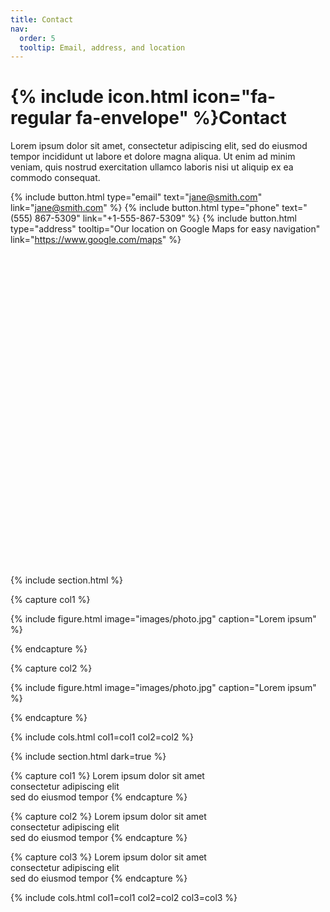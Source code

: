 ```yaml
---
title: Contact
nav:
  order: 5
  tooltip: Email, address, and location
---
```


# {% include icon.html icon="fa-regular fa-envelope" %}Contact

Lorem ipsum dolor sit amet, consectetur adipiscing elit, sed do eiusmod tempor
incididunt ut labore et dolore magna aliqua. Ut enim ad minim veniam, quis
nostrud exercitation ullamco laboris nisi ut aliquip ex ea commodo consequat.

{%
  include button.html
  type="email"
  text="jane@smith.com"
  link="jane@smith.com"
%}
{%
  include button.html
  type="phone"
  text="(555) 867-5309"
  link="+1-555-867-5309"
%}
{%
  include button.html
  type="address"
  tooltip="Our location on Google Maps for easy navigation"
  link="https://www.google.com/maps"
%}

<link rel="stylesheet" href="https://unpkg.com/leaflet/dist/leaflet.css" />
<script src="https://unpkg.com/leaflet/dist/leaflet.js"></script>

<div id="map" style="height: 500px;"></div>

<script>
  var map = L.map('map').setView([30.7495247, 103.9220401], 17);

  L.tileLayer('https://{s}.tile.openstreetmap.org/{z}/{x}/{y}.png', {
    attribution: '&copy; OpenStreetMap contributors'
  }).addTo(map);

  L.marker([30.7495247, 103.9220401])
    .addTo(map)
    .bindPopup("集成电路科学与工程学院")
    .openPopup();
</script>

{% include section.html %}

{% capture col1 %}

{%
  include figure.html
  image="images/photo.jpg"
  caption="Lorem ipsum"
%}

{% endcapture %}

{% capture col2 %}

{%
  include figure.html
  image="images/photo.jpg"
  caption="Lorem ipsum"
%}

{% endcapture %}

{% include cols.html col1=col1 col2=col2 %}

{% include section.html dark=true %}

{% capture col1 %}
Lorem ipsum dolor sit amet  
consectetur adipiscing elit  
sed do eiusmod tempor
{% endcapture %}

{% capture col2 %}
Lorem ipsum dolor sit amet  
consectetur adipiscing elit  
sed do eiusmod tempor
{% endcapture %}

{% capture col3 %}
Lorem ipsum dolor sit amet  
consectetur adipiscing elit  
sed do eiusmod tempor
{% endcapture %}

{% include cols.html col1=col1 col2=col2 col3=col3 %}
